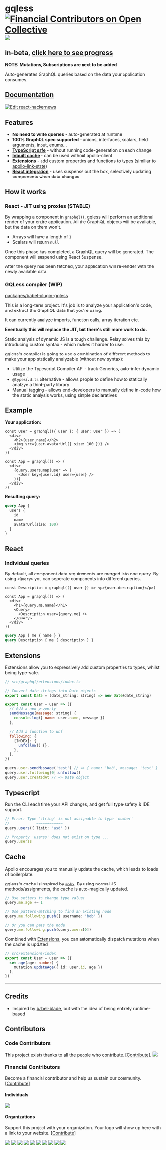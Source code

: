 # gqless [![Financial Contributors on Open Collective](https://opencollective.com/gqless/all/badge.svg?label=financial+contributors)](https://opencollective.com/gqless) [![](https://img.shields.io/codecov/c/github/samdenty/gqless?token=268b25147b734032ae1a9ef9786844d5)](https://codecov.io/gh/samdenty/gqless)

## in-beta, [click here to see progress](https://github.com/samdenty/gqless/projects/1)

**NOTE: Mutations, Subscriptions are next to be added**

Auto-generates GraphQL queries based on the data your application consumes.

## [Documentation](https://gqless.netlify.com)

[![Edit react-hackernews](https://codesandbox.io/static/img/play-codesandbox.svg)](https://codesandbox.io/s/github/samdenty/gqless/tree/master/examples/react-hackernews?fontsize=14&module=%2Fsrc%2Fcomponents%2FStory.tsx)

## Features

- **No need to write queries** - auto-generated at runtime
- **100% GraphQL spec supported** - unions, interfaces, scalars, field arguments, input, enums...
- [**TypeScript safe**](#Typescript) - without running code-generation on each change
- [**Inbuilt cache**](#Cache) - can be used without apollo-client
- [**Extensions**](#Extensions) - add custom properties and functions to types (similiar to [apollo-link-state](https://www.apollographql.com/docs/link/links/state/))
- [**React integration**](#React) - uses suspense out the box, selectively updating components when data changes

## How it works

### React - JIT using proxies (STABLE)

By wrapping a component in `graphql()`, gqless will perform an additional render of your entire application. All the GraphQL objects will be available, but the data on them won't.

- Arrays will have a length of `1`
- Scalars will return `null`

Once this phase has completed, a GraphQL query will be generated. The component will suspend using React Suspense.

After the query has been fetched, your application will re-render with the newly available data.

### GQLess compiler (WIP)

[packages/babel-plugin-gqless](https://github.com/samdenty/gqless/tree/master/packages/babel-plugin-gqless)

This is a long-term project. It's job is to analyze your application's code, and extract the GraphQL data that you're using.

It can currently analyze imports, function calls, array iteration etc.

**Eventually this will replace the JIT, but there's still more work to do.**

Static analysis of dynamic JS is a tough challenge. Relay solves this by introducing custom syntax - which makes it harder to use.

gqless's compiler is going to use a combination of different methods to make your app statically analyzable (without new syntax):

- Utilize the Typescript Compiler API - track Generics, auto-infer dynamic usage
- `@types`/`.d.ts` alternative - allows people to define how to statically analzye a third-party library
- Manual tagging - allows end-developers to manually define in-code how the static analysis works, using simple declaratives

## Example

<!-- prettier-ignore -->
**Your application:**

```tsx
const User = graphql(({ user }: { user: User }) => (
  <div>
    <h2>{user.name}</h2>
    <img src={user.avatarUrl({ size: 100 })} />
  </div>
))

const App = graphql(() => (
  <div>
    {query.users.map(user => (
      <User key={user.id} user={user} />
    ))}
  </div>
))
```

**Resulting query:**

```graphql
query App {
  users {
    id
    name
    avatarUrl(size: 100)
  }
}
```

## React

### Individual queries

By default, all component data requirements are merged into one query. By using `<Query>` you can seperate components into different queries.

```tsx
const Description = graphql(({ user }) => <p>{user.description}</p>)

const App = graphql(() => (
  <div>
    <h1>{query.me.name}</h1>
    <Query>
      <Description user={query.me} />
    </Query>
  </div>
))
```

<!-- prettier-ignore -->
```graphql
query App { me { name } }
query Description { me { description } }
```

## Extensions

Extensions allow you to expressively add custom properties to types, whilst being type-safe.

```js
// src/graphql/extensions/index.ts

// Convert date strings into Date objects
export const Date = (date_string: string) => new Date(date_string)

export const User = user => ({
  // Add a new property
  sendMessage(message: string) {
    console.log({ name: user.name, message })
  },

  // Add a function to unf
  following: {
    [INDEX]: {
      unfollow() {},
    },
  },
})

query.user.sendMessage('test') // => { name: 'bob', message: 'test' }
query.user.following[0].unfollow()
query.user.createdAt // => Date object
```

## Typescript

Run the CLI each time your API changes, and get full type-safety & IDE support.

```ts
// Error: Type 'string' is not assignable to type 'number'
//            ~~~~~~~~~~~~
query.users({ limit: 'asd' })

// Property 'userss' does not exist on type ...
query.userss
```

## Cache

Apollo encourages you to manually update the cache, which leads to loads of boilerplate.

gqless's cache is inspired by [`mobx`](https://github.com/mobxjs/mobx). By using normal JS methods/assignments, the cache is auto-magically updated.

```ts
// Use setters to change type values
query.me.age += 1

// Use pattern-matching to find an existing node
query.me.following.push({ username: 'bob' })

// Or you can pass the node
query.me.following.push(query.users[0])
```

Combined with [Extensions](#Extensions), you can automatically dispatch mutations when the cache is updated

```ts
// src/extensions/index
export const User = user => ({
  set age(age: number) {
    mutation.updateAge({ id: user.id, age })
  },
})
```

---

## Credits

- Inspired by [babel-blade](https://github.com/sw-yx/babel-blade), but with the idea of being entirely runtime-based

## Contributors

### Code Contributors

This project exists thanks to all the people who contribute. [[Contribute](CONTRIBUTING.md)].
<a href="https://github.com/samdenty/gqless/graphs/contributors"><img src="https://opencollective.com/gqless/contributors.svg?width=890&button=false" /></a>

### Financial Contributors

Become a financial contributor and help us sustain our community. [[Contribute](https://opencollective.com/gqless/contribute)]

#### Individuals

<a href="https://opencollective.com/gqless"><img src="https://opencollective.com/gqless/individuals.svg?width=890"></a>

#### Organizations

Support this project with your organization. Your logo will show up here with a link to your website. [[Contribute](https://opencollective.com/gqless/contribute)]

<a href="https://opencollective.com/gqless/organization/0/website"><img src="https://opencollective.com/gqless/organization/0/avatar.svg"></a>
<a href="https://opencollective.com/gqless/organization/1/website"><img src="https://opencollective.com/gqless/organization/1/avatar.svg"></a>
<a href="https://opencollective.com/gqless/organization/2/website"><img src="https://opencollective.com/gqless/organization/2/avatar.svg"></a>
<a href="https://opencollective.com/gqless/organization/3/website"><img src="https://opencollective.com/gqless/organization/3/avatar.svg"></a>
<a href="https://opencollective.com/gqless/organization/4/website"><img src="https://opencollective.com/gqless/organization/4/avatar.svg"></a>
<a href="https://opencollective.com/gqless/organization/5/website"><img src="https://opencollective.com/gqless/organization/5/avatar.svg"></a>
<a href="https://opencollective.com/gqless/organization/6/website"><img src="https://opencollective.com/gqless/organization/6/avatar.svg"></a>
<a href="https://opencollective.com/gqless/organization/7/website"><img src="https://opencollective.com/gqless/organization/7/avatar.svg"></a>
<a href="https://opencollective.com/gqless/organization/8/website"><img src="https://opencollective.com/gqless/organization/8/avatar.svg"></a>
<a href="https://opencollective.com/gqless/organization/9/website"><img src="https://opencollective.com/gqless/organization/9/avatar.svg"></a>
